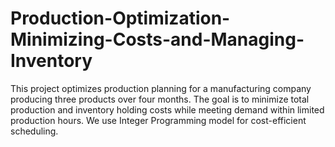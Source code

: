 # Production-Optimization-Minimizing-Costs-and-Managing-Inventory
This project optimizes production planning for a manufacturing company producing three products over four months. The goal is to minimize total production and inventory holding costs while meeting demand within limited production hours. We use Integer Programming model for cost-efficient scheduling.
